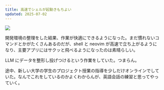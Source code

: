 ```yaml
---
title: 高速でシェルが起動きもちよい
updated: 2025-07-02
---
```

![](https://i.imgur.com/rZUgKkr.jpeg)

開発環境の整理をした結果、作業が快適にできるようになった。まだ慣れないコマンドとかがたくさんあるのだが、shell と neovim が高速で立ち上がるようになり、主要アプリにはサクッと飛べるようになったのは素晴らしい。

LLM にデータを整形し投げつけるという作業をしていた。つまらん。

途中、新しい大学の学生のプロジェクト授業の指導を少しだけオンラインでしていた。なんでこれをしているのかよくわからんが、英語会話の練習と思ってやっていく。